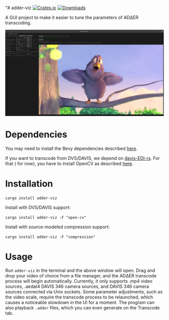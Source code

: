 "# adder-viz
[![Crates.io](https://img.shields.io/crates/v/adder-viz)](https://crates.io/crates/adder-viz)
[![Downloads](https://img.shields.io/crates/dr/adder-viz)](https://crates.io/crates/adder-viz)

A GUI project to make it easier to tune the parameters of ADΔER transcoding.

![](https://github.com/ac-freeman/adder-codec-rs/blob/main/adder-viz/examples/screenshot.png)

# Dependencies

You may need to install the Bevy dependencies
described [here](https://bevyengine.org/learn/book/getting-started/setup/).

If you want to transcode from DVS/DAVIS, we depend on [davis-EDI-rs](https://crates.io/crates/davis-edi-rs). For that (
for now), you have to install OpenCV as described [here](https://github.com/twistedfall/opencv-rust).

# Installation

`cargo install adder-viz`

Install with DVS/DAVIS support:

`cargo install adder-viz -F "open-cv"`

Install with source-modeled compression support:

`cargo install adder-viz -F "compression"`

# Usage

Run `adder-viz` in the terminal and the above window will open. Drag and drop your video of choice from a file manager,
and the ADΔER transcode process will begin automatically. Currently, it only supports .mp4 video sources, .aedat4 DAVIS
346 camera sources, and DAVIS 346 camera sources connected via Unix sockets. Some parameter adjustments, such as the
video scale, require the transcode process to be relaunched, which causes a noticeable slowdown in the UI for a moment.
The program can also playback `.adder` files, which you can even generate on the Transcode tab.
